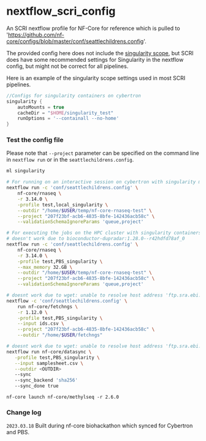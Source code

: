 # nextflow_scri_config
An SCRI nextflow profile for NF-Core for reference which is pulled to 'https://github.com/nf-core/configs/blob/master/conf/seattlechildrens.config'.

The provided config here does not include the [singularity scope](https://www.nextflow.io/docs/latest/config.html#scope-singularity), but SCRI does have some recommended settings for Singularity in the nextflow config, but might not be correct for all pipelines. 

Here is an example of the singularity scope settings used in most SCRI pipelines.

```groovy
//Configs for singularity containers on cybertron
singularity {
    autoMounts = true
    cacheDir = "$HOME/singularity_test"
    runOptions = '--containall --no-home'
}
```

### Test the config file 

Please note that `--project` parameter can be specified on the command line in `nextflow run` or in the `seattlechildrens.config`. 

```bash
ml singularity

# For running on an interactive session on cybertron with singularity module loaded
nextflow run -c 'conf/seattlechildrens.config' \
    nf-core/rnaseq \
    -r 3.14.0 \
    -profile test,local_singularity \
    --outdir "/home/$USER/temp/nf-core-rnaseq-test" \
    --project "207f23bf-acb6-4835-8bfe-142436acb58c" \
    --validationSchemaIgnoreParams 'queue,project'

# For executing the jobs on the HPC cluster with singularity containers
# doesn't work due to bioconductor-dupradar:1.28.0--r42hdfd78af_0
nextflow run -c 'conf/seattlechildrens.config' \
    nf-core/rnaseq \
    -r 3.14.0 \
    -profile test,PBS_singularity \
    --max_memory 32.GB \
    --outdir "/home/$USER/temp/nf-core-rnaseq-test" \
    --project "207f23bf-acb6-4835-8bfe-142436acb58c" \
    --validationSchemaIgnoreParams 'queue,project'
```

```bash
# doesnt work due to wget: unable to resolve host address 'ftp.sra.ebi.ac.uk'
nextflow -c 'conf/seattlechildrens.config' \
    run nf-core/fetchngs \
    -r 1.12.0 \
    -profile test,PBS_singularity \
    --input ids.csv \
    --project "207f23bf-acb6-4835-8bfe-142436acb58c" \
    --outdir "/home/$USER/fetchngs"
```

```bash
# doesnt work due to wget: unable to resolve host address 'ftp.sra.ebi.ac.uk'
nextflow run nf-core/datasync \
   -profile test,PBS_singularity \
   --input samplesheet.csv \
   --outdir <OUTDIR>
   --sync
   --sync_backend 'sha256'
   --sync_done true
```


```
nf-core launch nf-core/methylseq -r 2.6.0
```


### Change log

`2023.03.18` Built during nf-core biohackathon which synced for Cybertron and PBS. 







